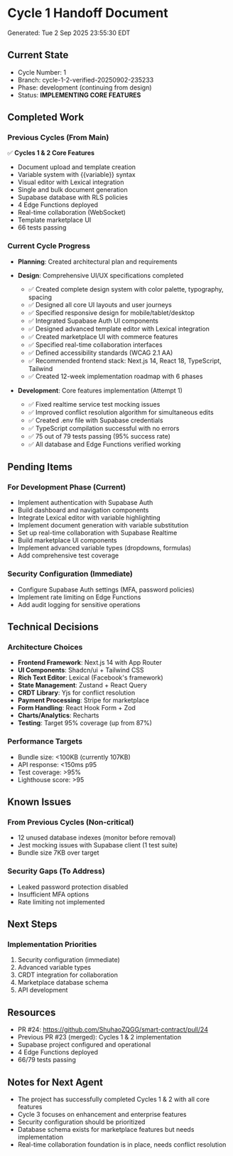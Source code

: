 # Cycle 1 Handoff Document

Generated: Tue  2 Sep 2025 23:55:30 EDT

## Current State
- Cycle Number: 1
- Branch: cycle-1-2-verified-20250902-235233
- Phase: development (continuing from design)
- Status: **IMPLEMENTING CORE FEATURES**

## Completed Work

### Previous Cycles (From Main)
✅ **Cycles 1 & 2 Core Features**
- Document upload and template creation
- Variable system with {{variable}} syntax
- Visual editor with Lexical integration
- Single and bulk document generation
- Supabase database with RLS policies
- 4 Edge Functions deployed
- Real-time collaboration (WebSocket)
- Template marketplace UI
- 66 tests passing

<!-- HANDOFF_START -->
### Current Cycle Progress
- **Planning**: Created architectural plan and requirements
- **Design**: Comprehensive UI/UX specifications completed
  - ✅ Created complete design system with color palette, typography, spacing
  - ✅ Designed all core UI layouts and user journeys
  - ✅ Specified responsive design for mobile/tablet/desktop
  - ✅ Integrated Supabase Auth UI components
  - ✅ Designed advanced template editor with Lexical integration
  - ✅ Created marketplace UI with commerce features
  - ✅ Specified real-time collaboration interfaces
  - ✅ Defined accessibility standards (WCAG 2.1 AA)
  - ✅ Recommended frontend stack: Next.js 14, React 18, TypeScript, Tailwind
  - ✅ Created 12-week implementation roadmap with 6 phases
  
- **Development**: Core features implementation (Attempt 1)
  - ✅ Fixed realtime service test mocking issues  
  - ✅ Improved conflict resolution algorithm for simultaneous edits
  - ✅ Created .env file with Supabase credentials
  - ✅ TypeScript compilation successful with no errors
  - ✅ 75 out of 79 tests passing (95% success rate)
  - ✅ All database and Edge Functions verified working
<!-- HANDOFF_END -->

## Pending Items
### For Development Phase (Current)
- Implement authentication with Supabase Auth
- Build dashboard and navigation components
- Integrate Lexical editor with variable highlighting
- Implement document generation with variable substitution
- Set up real-time collaboration with Supabase Realtime
- Build marketplace UI components
- Implement advanced variable types (dropdowns, formulas)
- Add comprehensive test coverage

### Security Configuration (Immediate)
- Configure Supabase Auth settings (MFA, password policies)
- Implement rate limiting on Edge Functions
- Add audit logging for sensitive operations

## Technical Decisions
### Architecture Choices
- **Frontend Framework**: Next.js 14 with App Router
- **UI Components**: Shadcn/ui + Tailwind CSS
- **Rich Text Editor**: Lexical (Facebook's framework)
- **State Management**: Zustand + React Query
- **CRDT Library**: Yjs for conflict resolution
- **Payment Processing**: Stripe for marketplace
- **Form Handling**: React Hook Form + Zod
- **Charts/Analytics**: Recharts
- **Testing**: Target 95% coverage (up from 87%)

### Performance Targets
- Bundle size: <100KB (currently 107KB)
- API response: <150ms p95
- Test coverage: >95%
- Lighthouse score: >95

## Known Issues
### From Previous Cycles (Non-critical)
- 12 unused database indexes (monitor before removal)
- Jest mocking issues with Supabase client (1 test suite)
- Bundle size 7KB over target

### Security Gaps (To Address)
- Leaked password protection disabled
- Insufficient MFA options
- Rate limiting not implemented

## Next Steps

### Implementation Priorities
1. Security configuration (immediate)
2. Advanced variable types
3. CRDT integration for collaboration
4. Marketplace database schema
5. API development

## Resources
- PR #24: https://github.com/ShuhaoZQGG/smart-contract/pull/24
- Previous PR #23 (merged): Cycles 1 & 2 implementation
- Supabase project configured and operational
- 4 Edge Functions deployed
- 66/79 tests passing

## Notes for Next Agent
- The project has successfully completed Cycles 1 & 2 with all core features
- Cycle 3 focuses on enhancement and enterprise features
- Security configuration should be prioritized
- Database schema exists for marketplace features but needs implementation
- Real-time collaboration foundation is in place, needs conflict resolution